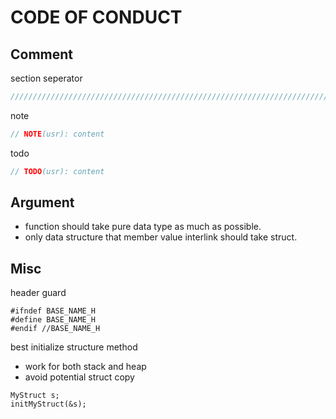 # CODE OF CONDUCT
## Comment
section seperator
```c
////////////////////////////////////////////////////////////////////////////////
```
note
```c
// NOTE(usr): content
```
todo
```c
// TODO(usr): content
```
## Argument
- function should take pure data type as much as possible.
- only data structure that member value interlink should take struct.
## Misc
header guard
```
#ifndef BASE_NAME_H
#define BASE_NAME_H
#endif //BASE_NAME_H
```
best initialize structure method
- work for both stack and heap
- avoid potential struct copy 
```
MyStruct s;
initMyStruct(&s);
```